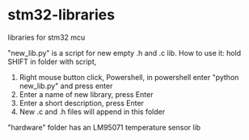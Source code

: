 # stm32-libraries
libraries for stm32 mcu


"new_lib.py" is a script for new empty .h and .c lib. 
How to use it: hold SHIFT in folder with script, 
1. Right mouse button click, Powershell, in powershell enter "python new_lib.py" and press enter
2. Enter a name of new library, press Enter
3. Enter a short description, press Enter
4. New .c and .h files will append in this folder

"hardware" folder has an LM95071 temperature sensor lib 

